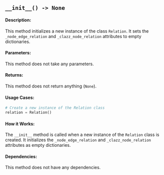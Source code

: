 ## `__init__() -> None`

#### Description:
This method initializes a new instance of the class `Relation`. It sets the `_node_edge_relation` and `_clazz_node_relation` attributes to empty dictionaries.

#### Parameters:
This method does not take any parameters.

#### Returns:
This method does not return anything (`None`).

#### Usage Cases:

```python
# Create a new instance of the Relation class
relation = Relation()
```

#### How it Works:
The `__init__` method is called when a new instance of the `Relation` class is created. It initializes the `_node_edge_relation` and `_clazz_node_relation` attributes as empty dictionaries.

#### Dependencies:
This method does not have any dependencies.